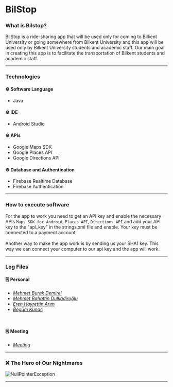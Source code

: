 # BilStop

### What is Bilstop?
BilStop is a ride-sharing app that will be used only for coming to Bilkent University or going somewhere from Bilkent University and this app will be used only by  Bilkent University students and academic staff. Our main goal in creating this app is to facilitate the transportation of Bilkent students and academic staff. <br />

---
### Technologies
#### :gear: Software Language
- Java

#### :gear: IDE
- Android Studio

#### :gear: APIs
- Google Maps SDK<br />
- Google Places API<br />
- Google Directions API<br />

#### :gear: Database and Authentication
- Firebase Realtime Database<br />
- Firebase Authentication<br />

---
### How to execute software

For the app to work you need to get an API key and enable the necessary APIs `Maps SDK for Android`, `Places API`, `Directions API` and add your API key to the "api_key" in the strings.xml file and enable. Your key must be connected to a payment account.<br />
<br />
Another way to make the app work is by sending us your SHA1 key. This way we can connect your computer to our api key and the app will work.<br />

---
### Log Files
#### :spiral_notepad: Personal 
- <a href="https://github.com/ernarim/BilStop/blob/master/BurakLog.txt" style="font-style: italic">
    Mehmet Burak Demirel</a><br />
- <a href="https://github.com/ernarim/BilStop/blob/master/MehmetLog.txt" style="font-style: italic">
    Mehmet Bahattin Dulkadiroğlu</a><br />
- <a href="https://github.com/ernarim/BilStop/blob/master/ErenLog.txt" style="font-style: italic">
    Eren Hayrettin Arım</a><br />
- <a href="https://github.com/ernarim/BilStop/blob/master/BegümLog.txt" style="font-style: italic">
    Begüm Kunaç</a><br />
<br />

#### :spiral_notepad: Meeting
- <a href="https://markdownmonster.west-wind.com" style="font-style: italic">
    Meeting</a><br />
---
### :x: The Hero of Our Nightmares
![NullPointerException](http://static.giga.de/wp-content/uploads/2014/11/java-lang-NullPointerException.jpg)

---
